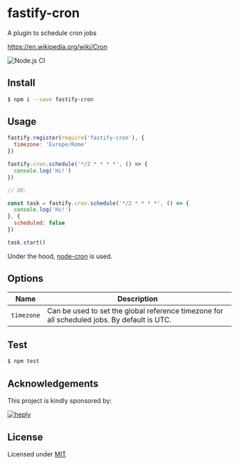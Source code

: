 # fastify-cron

A plugin to schedule cron jobs

https://en.wikipedia.org/wiki/Cron

![Node.js CI](https://github.com/heply/fastify-cron/workflows/Node.js%20CI/badge.svg)

## Install

```bash
$ npm i --save fastify-cron
```

## Usage

```js
fastify.register(require('fastify-cron'), {
  timezone: 'Europe/Rome'
})

fastify.cron.schedule('*/2 * * * *', () => {
  console.log('Hi!')
})

// OR:

const task = fastify.cron.schedule('*/2 * * * *', () => {
  console.log('Hi!')
}, {
  scheduled: false
})

task.start()
```

Under the hood, [node-cron](https://www.npmjs.com/package/node-cron#options) is used.

## Options

| Name        | Description                                                                                 |
|-------------|---------------------------------------------------------------------------------------------|
| `timezone`  | Can be used to set the global reference timezone for all scheduled jobs. By default is UTC. |

## Test

```bash
$ npm test
```

## Acknowledgements

This project is kindly sponsored by:

[![heply](https://raw.githack.com/heply/brand/master/heply-logo.svg)](https://www.heply.it)

## License

Licensed under [MIT](./LICENSE)

